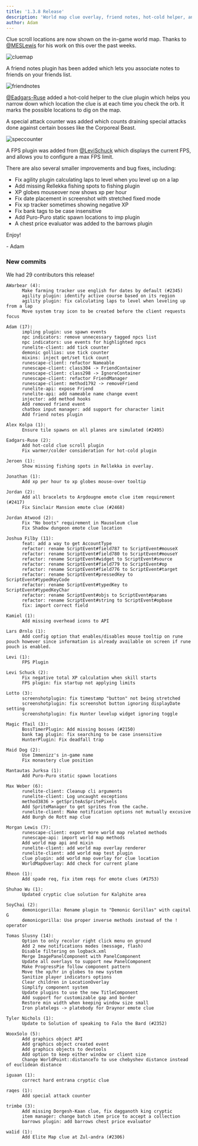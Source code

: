 ```yaml
---
title: '1.3.8 Release'
description: 'World map clue overlay, friend notes, hot-cold helper, and special attack counter'
author: Adam
---
```


Clue scroll locations are now shown on the in-game world map. Thanks to
[@MESLewis](https://github.com/MESLewis) for his work on this over the past
weeks.

![cluemap](/img/blog/1.3.8-Release/cluemap.png)

A friend notes plugin has been added which lets you associate notes to friends
on your friends list.

![friendnotes](/img/blog/1.3.8-Release/friendnotes.png)

[@Eadgars-Ruse](https://github.com/Eadgars-Ruse) added a hot-cold helper to the
clue plugin which helps you narrow down which location the clue is at each time
you check the orb. It marks the possible locations to dig on the map.

A special attack counter was added which counts draining special attacks done
against certain bosses like the Corporeal Beast.

![speccounter](/img/blog/1.3.8-Release/speccounter.png)

A FPS plugin was added from [@LeviSchuck](https://github.com/LeviSchuck) which
displays the current FPS, and allows you to configure a max FPS limit.

There are also several smaller improvements and bug fixes, including:

* Fix agility plugin calculating laps to level when you level up on a lap
* Add missing Rellekka fishing spots to fishing plugin
* XP globes mouseover now shows xp per hour
* Fix date placement in screenshot with stretched fixed mode
* Fix xp tracker sometimes showing negative XP
* Fix bank tags to be case insensitive
* Add Puro-Puro static spawn locations to imp plugin 
* A chest price evaluator was added to the barrows plugin

Enjoy!

\- Adam


### New commits

We had 29 contributors this release!

```
AWarbear (4):
      Make farming tracker use english for dates by default (#2345)
      agility plugin: identify active course based on its region
      agility plugin: fix calculating laps to level when leveling up from a lap
      Move system tray icon to be created before the client requests focus

Adam (17):
      impling plugin: use spawn events
      npc indicators: remove unnecessary tagged npcs list
      npc indicators: use events for highlighted npcs
      runelite-client: add tick counter
      demonic gollias: use tick counter
      mixins: inject get/set tick count
      runescape-client: refactor Nameable
      runescape-client: class304 -> FriendContainer
      runescape-client: class298 -> IgnoreContainer
      runescape-client: refactor FriendManager
      runescape-client: method1792 -> removeFriend
      runelite-api: expose Friend
      runelite-api: add nameable name change event
      injector: add method hooks
      Add removed friend event
      chatbox input manager: add support for character limit
      Add friend notes plugin

Alex Kolpa (1):
      Ensure tile spawns on all planes are simulated (#2495)

Eadgars-Ruse (2):
      Add hot-cold clue scroll plugin
      Fix warmer/colder consideration for hot-cold plugin

Jeroen (1):
      Show missing fishing spots in Rellekka in overlay.

Jonathan (1):
      Add xp per hour to xp globes mouse-over tooltip

Jordan (2):
      Add all bracelets to Argdougne emote clue item requirement (#2417)
      Fix Sinclair Mansion emote clue (#2468)

Jordan Atwood (2):
      Fix "No boots" requirement in Mausoleum clue
      Fix Shadow dungeon emote clue location

Joshua Filby (11):
      feat: add a way to get AccountType
      refactor: rename ScriptEvent#field787 to ScriptEvent#mouseX
      refactor: rename ScriptEvent#field780 to ScriptEvent#mouseY
      refactor: rename ScriptEvent#widget to ScriptEvent#source
      refactor: rename ScriptEvent#field779 to ScriptEvent#op
      refactor: rename ScriptEvent#field776 to ScriptEvent#target
      refactor: rename ScriptEvent#pressedKey to ScriptEvent#typedKeyCode
      refactor: rename ScriptEvent#typedKey to ScriptEvent#typedKeyChar
      refactor: rename ScriptEvent#objs to ScriptEvent#params
      refactor: rename ScriptEvent#string to ScriptEvent#opbase
      fix: import correct field

Kamiel (1):
      Add missing overhead icons to API

Lars Ørnlo (1):
      Add config option that enables/disables mouse tooltip on rune pouch however since information is already available on screen if rune pouch is enabled.

Levi (1):
      FPS Plugin

Levi Schuck (2):
      Fix negative total XP calculation when skill starts
      FPS plugin: fix startup not applying limits

Lotto (3):
      screenshotplugin: fix timestamp "button" not being stretched
      screenshotplugin: fix screenshot button ignoring displayDate setting
      screenshotplugin: fix Hunter levelup widget ignoring toggle

Magic fTail (3):
      BossTimerPlugin: Add missing bosses (#2150)
      bank tag plugin: fix searching to be case insensitive
      HunterPlugin: Fix deadfall trap

Maid Dog (2):
      Use Immenizz's in-game name
      Fix monastery clue position

Mantautas Jurksa (1):
      Add Puro-Puro static spawn locations

Max Weber (6):
      runelite-client: Cleanup cli arguments
      runelite-client: Log uncaught exceptions
      method3836 > getSpriteAsSpritePixels
      Add SpriteManager to get sprites from the cache.
      runelite-client: Make notification options not mutually excusive
      Add Burgh de Rott map clue

Morgan Lewis (7):
      runescape-client: export more world map related methods
      runescape-api: import world map methods
      Add world map api and mixin
      runelite-client: add world map overlay renderer
      runelite-client: add world map test plugin
      clue plugin: add world map overlay for clue location
      WorldMapOverlay: Add check for current plane

Rheon (1):
      Add spade req, fix item reqs for emote clues (#1753)

Shuhao Wu (1):
      Updated cryptic clue solution for Kalphite area

SoyChai (2):
      demonicgorilla: Rename plugin to "Demonic Gorillas" with capital G
      demonicgorilla: Use proper inverse methods instead of the ! operator

Tomas Slusny (14):
      Option to only recolor right click menu on ground
      Add 2 new notifications modes (message, flash)
      Disable filtering on logback.xml
      Merge ImagePanelComponent with PanelComponent
      Update all overlays to support new PanelComponent
      Make ProgressPie follow component pattern
      Move the xp/hr in globes to new system
      Sanitize player indicators options
      Clear children in LocationOverlay
      Simplify component system
      Update plugins to use the new TitleComponent
      Add support for customizable gap and border
      Restore min width when keeping window size small
      Iron platelegs -> platebody for Draynor emote clue

Tyler Nichols (1):
      Update to Solution of speaking to Falo the Bard (#2352)

WooxSolo (5):
      Add graphics object API
      Add graphics object created event
      Add graphics objects to devtools
      Add option to keep either window or client size
      Change WorldPoint::distanceTo to use chebyshev distance instead of euclidean distance

iguaan (1):
      correct hard entrana cryptic clue

raqes (1):
      Add special attack counter

trimbe (3):
      Add missing Dorgesh-Kaan clue, fix dagganoth king cryptic
      item manager: change batch item price to accept a collection
      barrows plugin: add barrows chest price evaluator

wa1id (1):
      Add Elite Map clue at Zul-andra (#2306)
```
